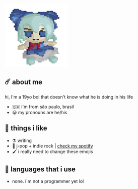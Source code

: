 <img src="https://github.com/felipe-juan/felipe-juan/blob/main/knrel3oet9ia1.gif" width="200" height="200">

## ☄️ about me
hi, I'm a 19yo boi that doesn't know what he is doing in his life
* 🇧🇷  i'm from são paulo, brasil
* 😀  my pronouns are he/his

## 💌 things i like
* ⚗️  writing
* 🎵  j-pop + indie rock | [check my spotify](https://open.spotify.com/user/jawj49qinebgdkt15jgo6lz6c)
* 🖌️  i really need to change these emojis

## 🤌 languages that i use
* none. i'm not a programmer yet lol
